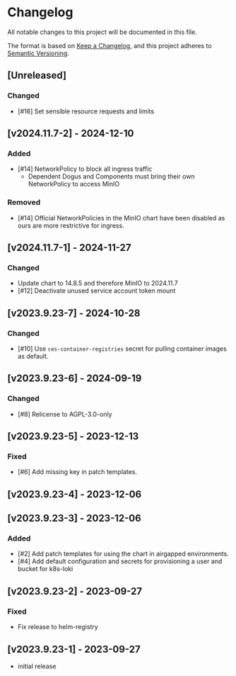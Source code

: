 # Changelog

All notable changes to this project will be documented in this file.

The format is based on [Keep a Changelog](https://keepachangelog.com/en/1.0.0/),
and this project adheres to [Semantic Versioning](https://semver.org/spec/v2.0.0.html).

## [Unreleased]

### Changed
- [#16] Set sensible resource requests and limits

## [v2024.11.7-2] - 2024-12-10
### Added
- [#14] NetworkPolicy to block all ingress traffic
  - Dependent Dogus and Components must bring their own NetworkPolicy to access MinIO
### Removed
- [#14] Official NetworkPolicies in the MinIO chart have been disabled as ours are more restrictive for ingress.

## [v2024.11.7-1] - 2024-11-27
### Changed
- Update chart to 14.8.5 and therefore MinIO to 2024.11.7
- [#12] Deactivate unused service account token mount

## [v2023.9.23-7] - 2024-10-28
### Changed
- [#10] Use `ces-container-registries` secret for pulling container images as default.

## [v2023.9.23-6] - 2024-09-19
### Changed
- [#8] Relicense to AGPL-3.0-only

## [v2023.9.23-5] - 2023-12-13
### Fixed
- [#6] Add missing key in patch templates.

## [v2023.9.23-4] - 2023-12-06

## [v2023.9.23-3] - 2023-12-06
### Added
- [#2] Add patch templates for using the chart in airgapped environments.
- [#4] Add default configuration and secrets for provisioning a user and bucket for k8s-loki 

## [v2023.9.23-2] - 2023-09-27
### Fixed
- Fix release to helm-registry

## [v2023.9.23-1] - 2023-09-27
- initial release